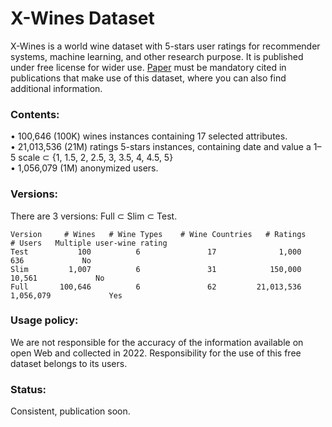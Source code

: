 # X-Wines Dataset
X-Wines is a world wine dataset with 5-stars user ratings for recommender systems, machine learning, and other research purpose.
It is published under free license for wider use.
[Paper](https://www.mdpi.com/2504-2289/7/1/20) must be mandatory cited in publications that make use of this dataset, where you can also find additional information.

### Contents:

•	100,646 (100K) wines instances containing 17 selected attributes.<br>
•	21,013,536 (21M) ratings 5-stars instances, containing date and value a 1–5 scale ⊂ {1, 1.5, 2, 2.5, 3, 3.5, 4, 4.5, 5}<br>
•	1,056,079 (1M) anonymized users.<br>

### Versions:

There are 3 versions: Full ⊂ Slim ⊂ Test. 
```
Version     # Wines   # Wine Types    # Wine Countries   # Ratings      # Users   Multiple user-wine rating
Test           100          6               17              1,000          636             No
Slim         1,007          6               31            150,000       10,561             No
Full       100,646          6               62         21,013,536    1,056,079             Yes
```

### Usage policy:
We are not responsible for the accuracy of the information available on open Web and collected in 2022. Responsibility for the use of this free dataset belongs to its users.

### Status:
Consistent, publication soon.
